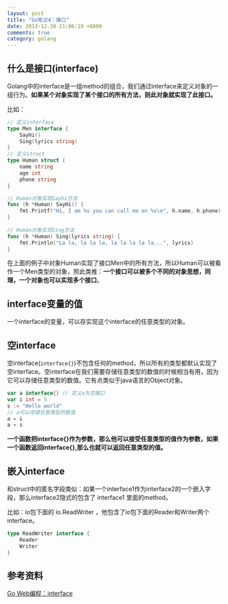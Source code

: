 ```yaml
---
layout: post
title: "Go笔记4：接口"
date: 2013-12-30 21:06:19 +0800
comments: true
category: golang
---
```

## 什么是接口(interface) ##
Golang中的interface是一组method的组合，我们通过interface来定义对象的一组行为。**如果某个对象实现了某个接口的所有方法，则此对象就实现了此接口。**
<!--more-->
比如：  

``` go
// 定义interface
type Men interface {
    SayHi()
    Sing(lyrics string)
}
// 定义struct
type Human struct {
    name string
    age int
    phone string
}

// Human对象实现Sayhi方法
func (h *Human) SayHi() {
    fmt.Printf("Hi, I am %s you can call me on %s\n", h.name, h.phone)
}
 
// Human对象实现Sing方法
func (h *Human) Sing(lyrics string) {
    fmt.Println("La la, la la la, la la la la la...", lyrics)
}

```

在上面的例子中对象Human实现了接口Men中的所有方法，所以Human可以被看作一个Men类型的对象，照此类推：**一个接口可以被多个不同的对象思想，同理，一个对象也可以实现多个接口**。

## interface变量的值 ##
一个interface的变量，可以存实现这个interface的任意类型的对象。

## 空interface ##
空interface(`interface{}`)不包含任何的method，所以所有的类型都默认实现了空interface。空interface在我们需要存储任意类型的数值的时候相当有用，因为它可以存储任意类型的数值。它有点类似于java语言的Object对象。  

``` go
var a interface{} // 定义a为空接口  
var i int = 5
s := "Hello world"
// a可以存储任意类型的数值
a = i
a = s
```
**一个函数把interface{}作为参数，那么他可以接受任意类型的值作为参数，如果一个函数返回interface{},那么也就可以返回任意类型的值。**

## 嵌入interface ##
和struct中的匿名字段类似：如果一个interface1作为interface2的一个嵌入字段，那么interface2隐式的包含了 interface1 里面的method。

比如：io包下面的 io.ReadWriter ，他包含了io包下面的Reader和Writer两个interface。  

``` go 
type ReadWriter interface {
    Reader
    Writer
}
```

## 参考资料 ##
[Go Web编程：interface](https://github.com/astaxie/build-web-application-with-golang/blob/master/ebook/02.6.md)